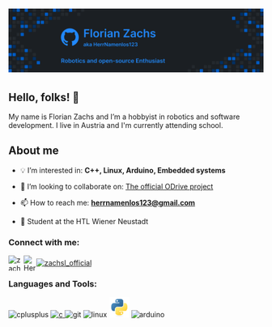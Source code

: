 
<h1 align="center"> <img src="assets/Banner.svg" alt="herrnamenlos123 banner" /> </h1>

<h2 align="left">Hello, folks! 👋</h2>

My name is Florian Zachs and I’m a hobbyist in robotics and software development. I live in Austria and I'm currently attending school.

<h2 align="left">About me</h2>

- 💡 I’m interested in: **C++, Linux, Arduino, Embedded systems**

- 👯 I’m looking to collaborate on: [The official ODrive project](https://odriverobotics.com)

- 📫 How to reach me: **herrnamenlos123@gmail.com**

- 🏫 Student at the HTL Wiener Neustadt

<h3 align="left">Connect with me:</h3>
<p align="left">
<a href="https://instagram.com/zachsl_official" target="blank"><img align="left" src="https://raw.githubusercontent.com/rahuldkjain/github-profile-readme-generator/master/src/images/icons/Social/instagram.svg" alt="zachsl_official" height="30" width="30" /></a>
<a href="https://github.com/HerrNamenlos123" target="blank"><img align="left" src="https://cdn.worldvectorlogo.com/logos/github-icon-1.svg" alt="HerrNamenlos123" height="30" width="25" /></a>
<a href="https://discourse.odriverobotics.com/u/herrnamenlos123/summary" target="blank"><img align="middle" src="https://images.squarespace-cdn.com/content/v1/5bde62ac5cfd79d37aa2e8a6/1542001865134-AAYPP19VVMHCQ9WCA4AS/Odrive+logo+plus+text+black.png" alt="zachsl_official" height="40" /></a>
</p>

<h3 align="left">Languages and Tools:</h3>
<p align="left"> 

<img src="https://cdn.worldvectorlogo.com/logos/c.svg" alt="cplusplus" width="40" height="40"/> </a> 
<a href="https://www.cprogramming.com/" target="_blank" rel="noreferrer"> <img src="https://cdn.worldvectorlogo.com/logos/c-1.svg" alt="c" width="40" height="40"/> </a> 
<img src="https://cdn.worldvectorlogo.com/logos/git-icon.svg" alt="git" width="40" height="40"/> </a> 
<img src="https://cdn.worldvectorlogo.com/logos/debian-2.svg" alt="linux" width="40" height="40"/> </a> 
<img src="https://raw.githubusercontent.com/devicons/devicon/master/icons/python/python-original.svg" alt="python" width="40" height="40"/> </a> 
<img src="https://cdn.worldvectorlogo.com/logos/arduino-1.svg" alt="arduino" width="40" height="40"/> </a> 
</p>
